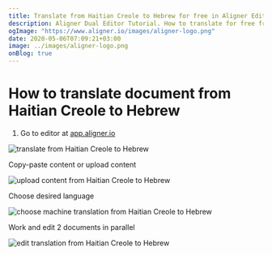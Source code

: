 ```yaml
---
title: Translate from Haitian Creole to Hebrew for free in Aligner Editor
description: Aligner Dual Editor Tutorial. How to translate for free from Haitian Creole to Hebrew. Aligner is multilingual document management platform. 
ogImage: "https://www.aligner.io/images/aligner-logo.png"
date: 2020-05-06T07:09:21+03:00
image: ../images/aligner-logo.png
onBlog: true
---
```


# How to translate document from Haitian Creole to Hebrew

1. Go to editor at [app.aligner.io](https://app.aligner.io "Aligner App web page")

![translate from Haitian Creole to Hebrew](../aligner-blank-editor.png "translate from Haitian Creole to Hebrew")

Copy-paste content or upload content

![upload content from Haitian Creole to Hebrew](../aligner-uploaded-document.png "upload content from Haitian Creole to Hebrew")

Choose desired language

![choose machine translation from Haitian Creole to Hebrew](../aligner-language-dropdown.png "choose machine translation from Haitian Creole to Hebrew")

Work and edit 2 documents in parallel

![edit translation from Haitian Creole to Hebrew](../aligner-double-sitded-editor.png "edit translation from Haitian Creole to Hebrew")

